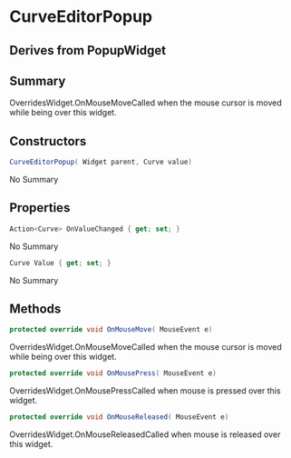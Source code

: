 # CurveEditorPopup

## Derives from PopupWidget

## Summary

OverridesWidget.OnMouseMoveCalled when the mouse cursor is moved while being over this widget.
## Constructors

```c#
CurveEditorPopup( Widget parent, Curve value) 
```
No Summary
## Properties

```c#
Action<Curve> OnValueChanged { get; set; } 
```
No Summary
```c#
Curve Value { get; set; } 
```
No Summary
## Methods

```c#
protected override void OnMouseMove( MouseEvent e) 
```
OverridesWidget.OnMouseMoveCalled when the mouse cursor is moved while being over this widget.
```c#
protected override void OnMousePress( MouseEvent e) 
```
OverridesWidget.OnMousePressCalled when mouse is pressed over this widget.
```c#
protected override void OnMouseReleased( MouseEvent e) 
```
OverridesWidget.OnMouseReleasedCalled when mouse is released over this widget.
